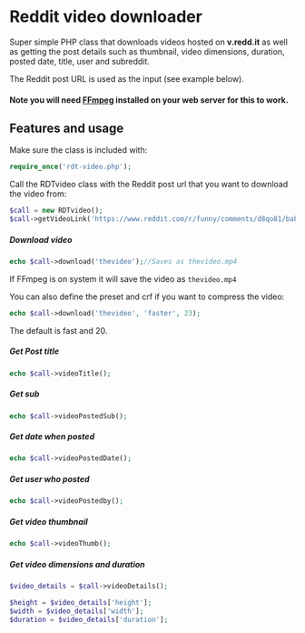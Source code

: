 # Reddit video downloader
Super simple PHP class that downloads videos hosted on **v.redd.it** as well as getting the post details such as thumbnail, video dimensions, duration, posted date, title, user and subreddit.

The Reddit post URL is used as the input (see example below).

#### Note you will need [FFmpeg](https://www.ffmpeg.org/) installed on your web server for this to work.

## Features and usage

Make sure the class is included with:
```php
require_once('rdt-video.php');
```
Call the RDTvideo class with the Reddit post url that you want to download the video from:
```php
$call = new RDTvideo();
$call->getVideoLink('https://www.reddit.com/r/funny/comments/d8qo81/baby_crocodiles_sound_like_theyre_shooting_laser/');
```

##### Download video
```php
echo $call->download('thevideo');//Saves as thevideo.mp4
```
If FFmpeg is on system it will save the video as `thevideo.mp4`

You can also define the preset and crf if you want to compress the video:

```php
echo $call->download('thevideo', 'faster', 23);
```

The default is fast and 20.



##### Get Post title 
```php
echo $call->videoTitle();
```

##### Get sub
```php
echo $call->videoPostedSub();
```

##### Get date when posted
```php
echo $call->videoPostedDate();
```

##### Get user who posted
```php
echo $call->videoPostedby();
```

#####  Get video thumbnail
```php
echo $call->videoThumb();
```

##### Get video dimensions and duration
```php
$video_details = $call->videoDetails();

$height = $video_details['height'];
$width = $video_details['width'];
$duration = $video_details['duration'];
```

